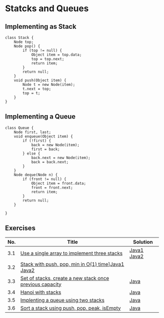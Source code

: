 # Statcks and Queues

## Implementing as Stack

    class Stack {
        Node top;
        Node pop() {
            if (top != null) {
                Object item = top.data;
                top = top.next;
                return item;
            }
            return null;
        }
        void push(Object item) {
            Node t = new Node(item);
            t.next = top;
            top = t;
        }
    }

## Implementing a Queue

    class Queue {
        Node first, last;
        void enqueue(Object item) {
            if (!first) {
                back = new Node(item);
                first = back;
            } else {
                back.next = new Node(item);
                back = back.next;
            }
        }
        Node deque(Node n) {
            if (front != null) {
                Object item = front.data;
                front = front.next;
                return item;
            }
            return null;
        }

    }

## Exercises
|No.|Title|Solution|
|---|-----|--------|
|3.1|[Use a single array to implement three stacks](three-stacks)|[Java1](three-stacks/ThreeStacks1.java) [Java2](three-stacks/ThreeStacks2.java)|
|3.2|[Stack with push, pop, min in O(1) time](stack-min)][Java1](stack-min/StackMin1.java) [Java2](stack-min/StackMin2.java)|
|3.3|[Set of stacks, create a new stack once previous capacity](set-of-stacks)|[Java](set-of-stacks/SetOfStacks.java)|
|3.4|[Hanoi with stacks]()|[Java]()|
|3.5|[Implenting a queue using two stacks]()|[Java]()|
|3.6|[Sort a stack using push, pop, peak, isEmpty]()|[Java]()|
